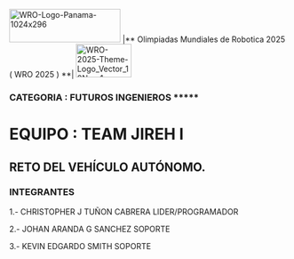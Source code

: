 <img width="200" height="60" alt="WRO-Logo-Panama-1024x296" src="https://github.com/user-attachments/assets/bcaf5c48-5e03-456c-b714-0e667bdd50f8" />  |** Olimpiadas Mundiales de Robotica 2025 ( WRO 2025 ) **| <img width="100" height="60" alt="WRO-2025-Theme-Logo_Vector_18Nov-1-1150x885-1-1024x788" src="https://github.com/user-attachments/assets/143291b3-3fcd-4d03-b2f4-2e715255e439" />

### CATEGORIA : FUTUROS INGENIEROS *****

# EQUIPO : TEAM JIREH I
## RETO DEL VEHÍCULO AUTÓNOMO.

### INTEGRANTES 
1.- CHRISTOPHER J TUÑON CABRERA    LIDER/PROGRAMADOR

2.- JOHAN ARANDA G SANCHEZ         SOPORTE

3.- KEVIN EDGARDO SMITH            SOPORTE


